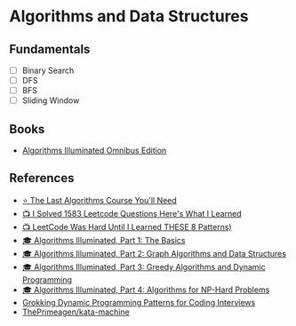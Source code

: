 # Algorithms and Data Structures

## Fundamentals

- [ ] Binary Search
- [ ] DFS
- [ ] BFS
- [ ] Sliding Window

## Books

- [Algorithms Illuminated Omnibus Edition](https://www.algorithmsilluminated.org/)

## References

- [⭐️ The Last Algorithms Course You'll Need](https://frontendmasters.com/courses/algorithms/)
- [📺 I Solved 1583 Leetcode Questions Here's What I Learned](https://www.youtube.com/watch?v=vHua-t_8hrA)
- [📺 LeetCode Was Hard Until I Learned THESE 8 Patterns)](https://www.youtube.com/watch?v=RYT08CaYq6A)
- [🎓 Algorithms Illuminated, Part 1: The Basics](https://www.youtube.com/playlist?list=PLEGCF-WLh2RLHqXx6-GZr_w7LgqKDXxN_)
- [🎓 Algorithms Illuminated, Part 2: Graph Algorithms and Data Structures](https://www.youtube.com/playlist?list=PLEGCF-WLh2RJ5W-pt-KE9GUArTDzVwL1P)
- [🎓 Algorithms Illuminated, Part 3: Greedy Algorithms and Dynamic Programming](https://www.youtube.com/playlist?list=PLEGCF-WLh2RI5H8JBWxq0Q4AN7XVaj-h-)
- [🎓 Algorithms Illuminated, Part 4: Algorithms for NP-Hard Problems](https://www.youtube.com/playlist?list=PLEGCF-WLh2RK6lq3iSsiU84rWVee3A-hz)
- [Grokking Dynamic Programming Patterns for Coding Interviews](https://www.designgurus.io/course/grokking-dynamic-programming)
- [ThePrimeagen/kata-machine](https://github.com/ThePrimeagen/kata-machine)